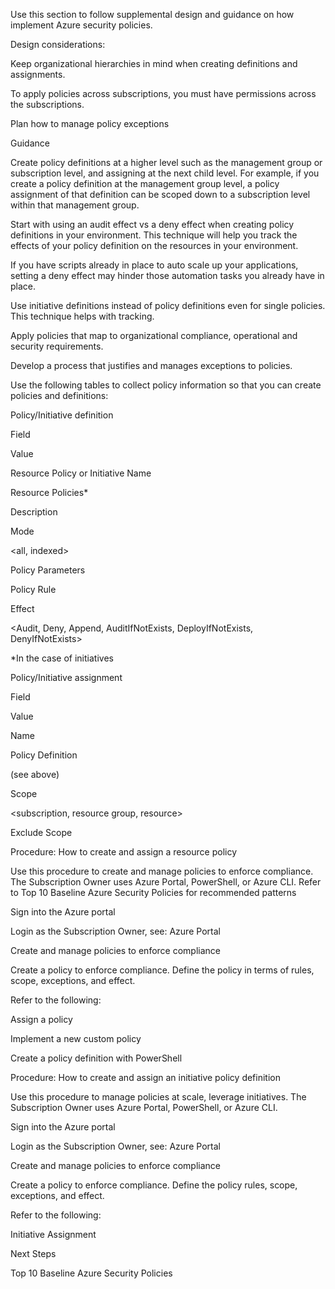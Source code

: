 
Use this section to follow supplemental design and guidance on how implement Azure security policies. 


 


Design considerations: 

Keep organizational hierarchies in mind when creating definitions and assignments.  
 


To apply policies across subscriptions, you must have permissions across the subscriptions. 



 

Plan how to manage policy exceptions 



 


Guidance 

Create policy definitions at a higher level such as the management group or subscription level, and assigning at the next child level. For example, if you create a policy definition at the management group level, a policy assignment of that definition can be scoped down to a subscription level within that management group.  
 


Start with using an audit effect vs a deny effect when creating policy definitions in your environment. This technique will help you track the effects of your policy definition on the resources in your environment.  
 


 If you have scripts already in place to auto scale up your applications, setting a deny effect may hinder those automation tasks you already have in place.   
 


Use initiative definitions instead of policy definitions even for single policies. This technique helps with tracking.  
 


Apply policies that map to organizational compliance, operational and security requirements. 
 


Develop a process that justifies and manages exceptions to policies. 



 


 


Use the following tables to collect policy information so that you can create policies and definitions: 


 


Policy/Initiative definition 







Field 
 


Value 
 



Resource Policy or Initiative Name 
 


<policy or initiative name> 
 



Resource Policies* 
 


<set of policies included> 
 



Description 
 


 
 



Mode 
 


<all, indexed> 
 



Policy Parameters 
 


 
 



Policy Rule 
 


 
 



Effect 
 


<Audit, Deny, Append, AuditIfNotExists, DeployIfNotExists, DenyIfNotExists> 
 


*In the case of initiatives 


 


Policy/Initiative assignment 







Field 
 


Value 
 



Name 
 


<assignment name> 
 



Policy Definition 
 


<policy definition> (see above) 
 



Scope 
 


<subscription, resource group, resource> 
 



Exclude Scope 
 


 
 


 


Procedure: How to create and assign a resource policy 


 


Use this procedure to create and manage policies to enforce compliance. The Subscription Owner uses Azure Portal, PowerShell, or Azure CLI. Refer to Top 10 Baseline Azure Security Policies for recommended patterns 

Sign into the Azure portal 



Login as the Subscription Owner, see:  Azure Portal 


 


Create and manage policies to enforce compliance 

Create a policy to enforce compliance. Define the policy in terms of rules, scope, exceptions, and effect. 


Refer to the following: 

Assign a policy 


Implement a new custom policy 


Create a policy definition with PowerShell 




 


Procedure: How to create and assign an initiative policy definition  


 


Use this procedure to manage policies at scale, leverage initiatives. The Subscription Owner uses Azure Portal, PowerShell, or Azure CLI.  


 

Sign into the Azure portal 



Login as the Subscription Owner, see:  Azure Portal 


 

Create and manage policies to enforce compliance 



Create a policy to enforce compliance. Define the policy rules, scope, exceptions, and effect. 


Refer to the following: 

Initiative Assignment 



 


Next Steps 


Top 10 Baseline Azure Security Policies 
